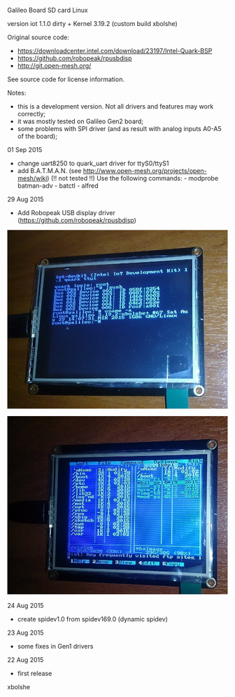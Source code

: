Galileo Board SD card Linux

version iot 1.1.0 dirty + Kernel 3.19.2 (custom build xbolshe)

Original source code:
- https://downloadcenter.intel.com/download/23197/Intel-Quark-BSP
- https://github.com/robopeak/rpusbdisp
- http://git.open-mesh.org/

See source code for license information.

Notes:
- this is a development version. Not all drivers and features may work correctly;
- it was mostly tested on Galileo Gen2 board;
- some problems with SPI driver (and as result with analog inputs A0-A5 of the board);


01 Sep 2015
 - change uart8250 to quark_uart driver for ttyS0/ttyS1
 - add B.A.T.M.A.N. (see http://www.open-mesh.org/projects/open-mesh/wiki)  (!! not tested !!)
   Use the following commands:
       - modprobe batman-adv
       - batctl
       - alfred


29 Aug 2015
 - Add Robopeak USB display driver (https://github.com/robopeak/rpusbdisp)

  ![alt robopeak](robopeak.jpg?raw=true "robopeak")

  ![alt robopeak2](robopeak2.jpg?raw=true "robopeak2")

24 Aug 2015
 - create spidev1.0 from spidev169.0 (dynamic spidev)

23 Aug 2015
 - some fixes in Gen1 drivers

22 Aug 2015
 - first release


xbolshe

